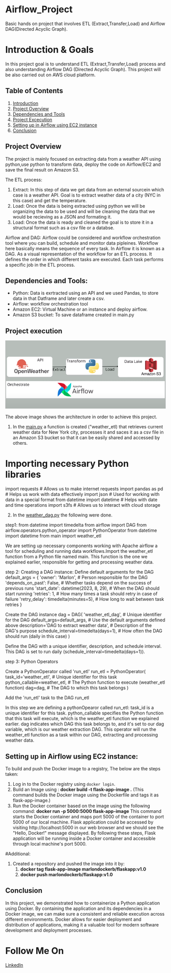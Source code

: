 # Airflow_Project
Basic hands on project that involves ETL (Extract,Transfer,Load) and Airflow DAG(Directed Acyclic Graph).


# Introduction & Goals
In this project goal is to understand ETL (Extract,Transfer,Load) process and also understanding Airflow DAG (Directed Acyclic Graph). This project will be also carried out on AWS cloud platform.

## Table of Contents
1. [Introduction](#Introduction)
2. [Project Overview](#project-overview)
3. [Dependencies and Tools](#dependencies-and-tools)
4. [Project Excecution](#project-execution)
5. [Setting up in Airflow using EC2 instance](#Setting-up-in-Airflow-using-EC2-instance)
6. [Conclusion](#conclusion)

## Project Overview

The project is mainly focused on extracting data from a weather API using python,use python to transform data, deploy the code on Airflow/EC2 and save the final result on Amazon S3.

The ETL process:
1. Extract: In this step of data we get data from an external sourcein which case is a weather API. Goal is to extract weather data of a city (NYC in this case) and get the temperature.
2. Load: Once the data is being extracted using python we will be organizing the data to be used and will be cleaning the data that we would be recieving as a JSON and formating it.
3. Load: Once the data is ready and cleaned the goal is to store it in a structural format such as a csv file or a databse.

Airflow and DAG:
Airflow could be considered and workflow orchestration tool where you can build, schedule and monitor data pipleines. Workflow here basically means the sequence of every task. In Airflow it is known as a DAG. As a visual representation of the workflow for an ETL process. It defines the order in which different tasks are executed. Each task performs a specific job in the ETL process.


## Dependencies and Tools:
- Python: Data is exrtracted using an API and we used Pandas, to store data in that Datframe and later create a csv.
- Airflow: workflow orchestration tool
- Amazon EC2: Virtual Machine or an instance and deploy airflow.
- Amazon S3 bucket: To save dataframe created in main.py

## Project execution
![Architecture](https://github.com/marlonbale/Airflow_Project/blob/main/Architecture.png)

The above image shows the architecture in order to achieve this project.

1. In the [main.py](main.py) a function is created ("weather_etl) that retrieves current weather data for New York city, processes it and saces it as a csv file in an Amazon S3 bucket so that it can be easily shared and accessed by others.
   
# Importing necessary Python libraries
import requests  # Allows us to make internet requests
import pandas as pd  # Helps us work with data effectively
import json  # Used for working with data in a special format
from datetime import datetime  # Helps with date and time operations
import s3fs  # Allows us to interact with cloud storage

2. In the [weather_dag.py](weather_dag.py) the following  were done.
   
step1:
  from datetime import timedelta
  from airflow import DAG
  from airflow.operators.python_operator import PythonOperator
  from datetime import datetime
  from main import weather_etl

We are setting up necessary components working with Apache airflow a tool for     scheduling and running data workflows.Import the weather_etl function from a Python file named main. This function is the one we explained earlier, responsible for getting and processing weather data.

step 2: Creating a DAG instance:
   Define default arguments for the DAG
  default_args = {
      'owner': 'Marlon',               # Person responsible for the DAG
      'depends_on_past': False,        # Whether tasks depend on the success of previous runs
      'start_date': datetime(2023, 8, 29),  # When the DAG should start running
      'retries': 1,                   # How many times a task should retry in case of failure
      'retry_delay': timedelta(minutes=5),  # How long to wait between task retries
  }
  
  Create the DAG instance
  dag = DAG(
      'weather_etl_dag',                 # Unique identifier for the DAG
      default_args=default_args,         # Use the default arguments defined above
      description='DAG to extract weather data',  # Description of the DAG's purpose
      schedule_interval=timedelta(days=1),      # How often the DAG should run (daily in this case)
  )

Define the DAG with a unique identifier, description, and schedule interval. This DAG is set to run daily (schedule_interval=timedelta(days=1)).

step 3: Python Operators

  Create a PythonOperator called 'run_etl'
  run_etl = PythonOperator(
      task_id='weather_etl',         # Unique identifier for this task
      python_callable=weather_etl,   # The Python function to execute (weather_etl function)
      dag=dag,                       # The DAG to which this task belongs
  )
  
  Add the 'run_etl' task to the DAG
  run_etl

In this step we are defining a pythonOpearor called run_etl:
task_id is a unique identifier for this task.
python_callable specifies the Python function that this task will execute, which is the weather_etl function we explained earlier.
dag indicates which DAG this task belongs to, and it's set to our dag variable, which is our weather extraction DAG.
This operator will run the weather_etl function as a task within our DAG, extracting and processing weather data.


## Setting up in Airflow using EC2 instance:
To build and push the Docker image to a registry, The below are the steps taken:

1. Log in to the Docker registry using `docker login`.
2. Build an Image using : **docker build -t flask-app-image .** (This command builds the Docker image using the Dockerfile and tags it as flask-app-image.)
3. Run the Docker container based on the image using the following command:
   **docker run -p 5000:5000 flask-app-image**
This command starts the Docker container and maps port 5000 of the container to port 5000 of our local machine.
Flask application could be accessed by visiting http://localhost:5000 in our web browser and we should see the "Hello, Docker!" message displayed.
By following these steps, Flask application will be running inside a Docker container and accessible through local machine's port 5000.

#Additional:
1. Created a repository and pushed the image into it by:
     1. **docker tag flask-app-image marlondockerb/flaskapp:v1.0**
     2. **docker push marlondockerb/flaskapp:v1.0**


## Conclusion
In this project, we demonstrated how to containerize a Python application using Docker. By containing the application and its dependencies in a Docker image, we can make sure a  consistent and reliable execution across different environments. 
Docker allows for easier deployment and distribution of applications, making it a valuable tool for modern software development and deployment processes.

# Follow Me On
[LinkedIn](https://www.linkedin.com/in/marlon-balasuriya-479309b5/)
